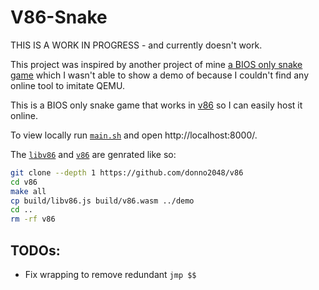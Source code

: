 # V86-Snake

THIS IS A WORK IN PROGRESS - and currently doesn't work.

This project was inspired by another project of mine [a BIOS only snake game](https://github.com/donno2048/snake-bios) which I wasn't able to show a demo of because I couldn't find any online tool to imitate QEMU.

This is a BIOS only snake game that works in [v86](https://github.com/copy/v86) so I can easily host it online.

To view locally run [`main.sh`](./main.sh) and open http://localhost:8000/.

The [`libv86`](./demo/libv86.js) and [`v86`](./demo/v86.wasm) are genrated like so:

```sh
git clone --depth 1 https://github.com/donno2048/v86
cd v86
make all
cp build/libv86.js build/v86.wasm ../demo
cd ..
rm -rf v86
```

## TODOs:

- Fix wrapping to remove redundant `jmp $$`


